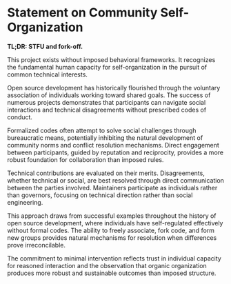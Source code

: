 # Statement on Community Self-Organization

**TL;DR: STFU and fork-off.**

This project exists without imposed behavioral frameworks. It recognizes the
fundamental human capacity for self-organization in the pursuit of common
technical interests.

Open source development has historically flourished through the voluntary
association of individuals working toward shared goals. The success of numerous
projects demonstrates that participants can navigate social interactions and
technical disagreements without prescribed codes of conduct.

Formalized codes often attempt to solve social challenges through bureaucratic
means, potentially inhibiting the natural development of community norms and
conflict resolution mechanisms. Direct engagement between participants, guided
by reputation and reciprocity, provides a more robust foundation for
collaboration than imposed rules.

Technical contributions are evaluated on their merits. Disagreements, whether
technical or social, are best resolved through direct communication between the
parties involved. Maintainers participate as individuals rather than governors,
focusing on technical direction rather than social engineering.

This approach draws from successful examples throughout the history of open
source development, where individuals have self-regulated effectively without
formal codes. The ability to freely associate, fork code, and form new groups
provides natural mechanisms for resolution when differences prove irreconcilable.

The commitment to minimal intervention reflects trust in individual capacity for
reasoned interaction and the observation that organic organization produces more
robust and sustainable outcomes than imposed structure.
